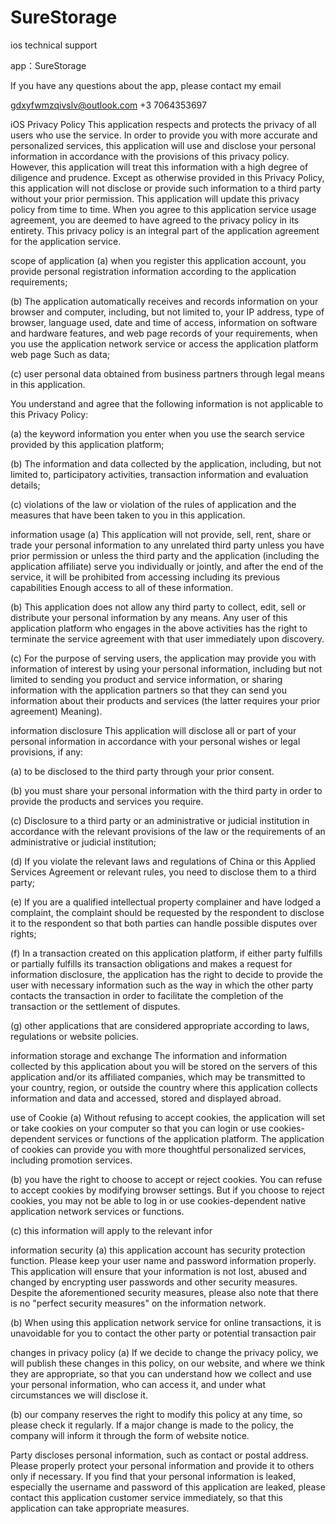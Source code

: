 # SureStorage


ios technical support

app：SureStorage

If you have any questions about the app, please contact my email

gdxyfwmzqivslv@outlook.com
+3 7064353697

iOS Privacy Policy
This application respects and protects the privacy of all users who use the service. In order to provide you with more accurate and personalized services, this application will use and disclose your personal information in accordance with the provisions of this privacy policy. However, this application will treat this information with a high degree of diligence and prudence. Except as otherwise provided in this Privacy Policy, this application will not disclose or provide such information to a third party without your prior permission. This application will update this privacy policy from time to time. When you agree to this application service usage agreement, you are deemed to have agreed to the privacy policy in its entirety. This privacy policy is an integral part of the application agreement for the application service.

scope of application
(a) when you register this application account, you provide personal registration information according to the application requirements;

(b) The application automatically receives and records information on your browser and computer, including, but not limited to, your IP address, type of browser, language used, date and time of access, information on software and hardware features, and web page records of your requirements, when you use the application network service or access the application platform web page Such as data;

(c) user personal data obtained from business partners through legal means in this application.

You understand and agree that the following information is not applicable to this Privacy Policy:

(a) the keyword information you enter when you use the search service provided by this application platform;

(b) The information and data collected by the application, including, but not limited to, participatory activities, transaction information and evaluation details;

(c) violations of the law or violation of the rules of application and the measures that have been taken to you in this application.

information usage
(a) This application will not provide, sell, rent, share or trade your personal information to any unrelated third party unless you have prior permission or unless the third party and the application (including the application affiliate) serve you individually or jointly, and after the end of the service, it will be prohibited from accessing including its previous capabilities Enough access to all of these information.

(b) This application does not allow any third party to collect, edit, sell or distribute your personal information by any means. Any user of this application platform who engages in the above activities has the right to terminate the service agreement with that user immediately upon discovery.

(c) For the purpose of serving users, the application may provide you with information of interest by using your personal information, including but not limited to sending you product and service information, or sharing information with the application partners so that they can send you information about their products and services (the latter requires your prior agreement) Meaning).

information disclosure
This application will disclose all or part of your personal information in accordance with your personal wishes or legal provisions, if any:

(a) to be disclosed to the third party through your prior consent.

(b) you must share your personal information with the third party in order to provide the products and services you require.

(c) Disclosure to a third party or an administrative or judicial institution in accordance with the relevant provisions of the law or the requirements of an administrative or judicial institution;

(d) If you violate the relevant laws and regulations of China or this Applied Services Agreement or relevant rules, you need to disclose them to a third party;

(e) If you are a qualified intellectual property complainer and have lodged a complaint, the complaint should be requested by the respondent to disclose it to the respondent so that both parties can handle possible disputes over rights;

(f) In a transaction created on this application platform, if either party fulfills or partially fulfills its transaction obligations and makes a request for information disclosure, the application has the right to decide to provide the user with necessary information such as the way in which the other party contacts the transaction in order to facilitate the completion of the transaction or the settlement of disputes.

(g) other applications that are considered appropriate according to laws, regulations or website policies.

information storage and exchange
The information and information collected by this application about you will be stored on the servers of this application and/or its affiliated companies, which may be transmitted to your country, region, or outside the country where this application collects information and data and accessed, stored and displayed abroad.

use of Cookie
(a) Without refusing to accept cookies, the application will set or take cookies on your computer so that you can login or use cookies-dependent services or functions of the application platform. The application of cookies can provide you with more thoughtful personalized services, including promotion services.

(b) you have the right to choose to accept or reject cookies. You can refuse to accept cookies by modifying browser settings. But if you choose to reject cookies, you may not be able to log in or use cookies-dependent native application network services or functions.

(c) this information will apply to the relevant infor

information security
(a) this application account has security protection function. Please keep your user name and password information properly. This application will ensure that your information is not lost, abused and changed by encrypting user passwords and other security measures. Despite the aforementioned security measures, please also note that there is no "perfect security measures" on the information network.

(b) When using this application network service for online transactions, it is unavoidable for you to contact the other party or potential transaction pair

changes in privacy policy
(a) If we decide to change the privacy policy, we will publish these changes in this policy, on our website, and where we think they are appropriate, so that you can understand how we collect and use your personal information, who can access it, and under what circumstances we will disclose it.

(b) our company reserves the right to modify this policy at any time, so please check it regularly. If a major change is made to the policy, the company will inform it through the form of website notice.

Party discloses personal information, such as contact or postal address. Please properly protect your personal information and provide it to others only if necessary. If you find that your personal information is leaked, especially the username and password of this application are leaked, please contact this application customer service immediately, so that this application can take appropriate measures.

